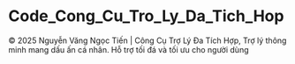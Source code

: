 # Code_Cong_Cu_Tro_Ly_Da_Tich_Hop
© 2025 Nguyễn Văng Ngọc Tiến | Công Cụ Trợ Lý Đa Tích Hợp, Trợ lý thông minh mang dấu ấn cá nhân. Hỗ trợ tối đá và tối ưu cho người dùng
